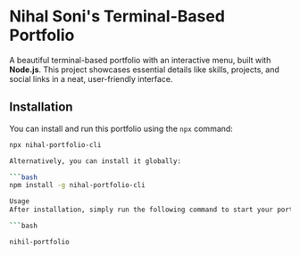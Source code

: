 # Nihal Soni's Terminal-Based Portfolio

A beautiful terminal-based portfolio with an interactive menu, built with **Node.js**. This project showcases essential details like skills, projects, and social links in a neat, user-friendly interface.

## Installation

You can install and run this portfolio using the `npx` command:

```bash
npx nihal-portfolio-cli

Alternatively, you can install it globally:

```bash
npm install -g nihal-portfolio-cli

Usage
After installation, simply run the following command to start your portfolio:

```bash

nihil-portfolio